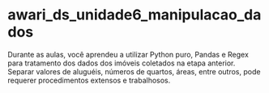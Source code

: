# awari_ds_unidade6_manipulacao_dados

Durante as aulas, você aprendeu a utilizar Python puro, Pandas e Regex para tratamento dos dados dos imóveis coletados na etapa anterior. Separar valores de aluguéis, números de quartos, áreas, entre outros, pode requerer procedimentos extensos e trabalhosos.
